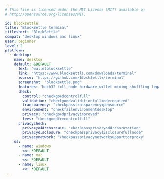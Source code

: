 ```yaml
---
# This file is licensed under the MIT License (MIT) available on
# http://opensource.org/licenses/MIT.

id: blocksettle
title: "BlockSettle terminal"
titleshort: "BlockSettle"
compat: "desktop windows mac linux"
user: beginner
level: 2
platform:
  - desktop:
    name: desktop
    default: &DEFAULT
      text: "walletblocksettle"
      link: "https://www.blocksettle.com/downloads/terminal"
      source: "https://github.com/BlockSettle/terminal"
      screenshot: "blocksettle.png"
      features: "bech32 full_node hardware_wallet mixing_shuffling legacy_addresses segwit"
      check:
        control: "checkgoodcontrolfull"
        validation: "checkgoodvalidationfullnoderequired"
        transparency: "checkpasstransparencyopensource"
        environment: "checkfailenvironmentdesktop"
        privacy: "checkgoodprivacyimproved"
        fees: "checkgoodfeecontrolfull"
      privacycheck:
        privacyaddressreuse: "checkpassprivacyaddressrotation"
        privacydisclosure: "checkpassprivacydisclosurefullnode"
        privacynetwork: "checkpassprivacynetworksupporttorproxy"
    os:
      - name: windows
        <<: *DEFAULT
      - name: mac
        <<: *DEFAULT
      - name: linux
        <<: *DEFAULT
---
```

